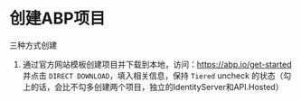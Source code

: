 # 创建ABP项目

三种方式创建

1. 通过官方网站模板创建项目并下载到本地，访问：<https://abp.io/get-started> 并点击 `DIRECT DOWNLOAD`，填入相关信息，保持 `Tiered` uncheck 的状态（勾上的话，会比不勾多创建两个项目，独立的IdentityServer和API.Hosted）
